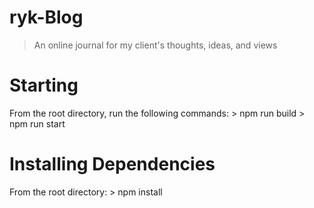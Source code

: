 # ryk-Blog
> An online journal for my client's thoughts, ideas, and views

# Starting #
  From the root directory, run the following commands:
    > npm run build
    > npm run start
    
# Installing Dependencies #
  From the root directory:
    > npm install
